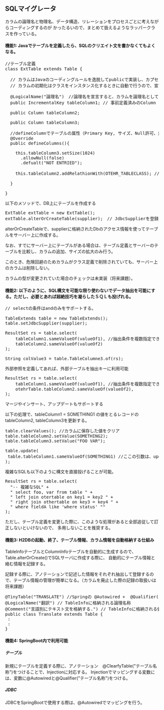 ## SQLマイグレータ

カラムの論理名と物理名、データ構造、リレーションをプロセスごとに考えながらコーディングするのが
かったるいので、まとめて扱えるようなラッパークラスを作っている。

#### 機能1: Javaでテーブルを定義したら、SQLのクリエイト文を書かなくてもよくなる。

<pre>
//テーブル定義
class ExtTable extends Table {

  // カラムはJavaのコーディングルールを逸脱してpublicで実装し、カプセル化しない。
  // カラムの初期化はクラスをインスタンス化するときに自動で行うので、宣言だけ行う。

  @LogicalName("論理名")　//論理名を宣言すると、カラムを論理名としてデータ取得出来るようになる。
  public IncrementalKey tableColumn1; // 事前定義済みのColumn (IncrementalKey は自動ナンバリング)

  public Column<Integer> tableColumn2;

  public Column<Stirng> tableColumn3;

  //defineColumnでテーブルの属性（Primary Key, サイズ、Null許可、規定値、リレーション）を定義する。
  @Override
  public defineColumns(){

    this.tableColumn3.setSize(1024)
      .allowNull(false)
      .defualt("NOT ENTRIED");

    this.tableColumn2.addRelathionWith(OTEHR_TABLECLASS); // 外部参照の定義

  }

}
</pre>

以下のメソッドで、DB上にテーブルを作成する

<pre>
ExtTable extTable = new ExtTable();
extTable.alterOrCreateTable(supplier);　// JdbcSupplierを登録
</pre>

alterOrCreateTableで、supplierに格納されたDbのアクセス情報を使ってテーブルをサーバー上に作成する。

なお、すでにサーバー上にテーブルがある場合は、テーブル定義とサーバーのテーブルを比較し、カラムの追加、サイズの拡大のみ行う。

このとき、危険回避のためカラムがクラス定義で削除されていても、サーバー上のカラムは削除しない。

カラムの型が変更されていた場合のチェックは未実装（将来課題）。


#### 機能2: 以下のように、SQL構文を可能な限り使わないでデータ抽出を可能にする。ただし、必要とあれば超絶技巧を凝らしたＳＱＬも投げれる。

<pre>
// selectの条件はandのみをサポートする。

TableExtends table = new TableExtends();
table.setJdbcSupplier(supplier);

ResultSet rs = table.select(
    tableColumn1.sameValueOf(valueOf1), //抽出条件を複数指定できる
    tableColumn2.sameValueOf(valueOf2)
);

String colValue3 = table.TableColumne3.of(rs);
</pre>

外部参照を定義してあれば、外部テーブルを抽出キーに利用可能

<pre>
ResultSet rs = table.select(
    tableColumn1.sameValueOf(valueOf1), //抽出条件を複数指定できる
    otehrTable.tableColumn2.sameValueOf(valueOf2),
);
</pre>

マージやインサート、アップデートもサポートする

以下の処理で、tableColumn1 = SOMETHING1 の値をとるレコードのtableColumn2, tableColumn3を更新する。

<pre>
table.clearValues(); //カラムに保存した値をクリア
table.tableColumn2.setValue(SOMETHING2);
table.tableColumn3.setValue("FOO VAR");

table.update(
 table.tableColumn1.sameValueOf(SOMETHING1) //ここの引数は、update文のwhere句に該当する。
);
</pre>

複雑なSQLも以下のように構文を直接投げることが可能。
<pre>
ResultSet rs = table.select(
  "-- 複雑なSQL" +
  " select foo, var from table " +
  " left join otertable on key1 = key2 " +
  " right join othertable on key3 = key4 " +
  " where fieldA like 'where status' "" 
);
</pre>
ただし、テーブル定義を変更した際に、このような処理があると全部追従して訂正しないといけないので、
多用しないことを推奨する。

#### 機能3: H2DBの起動、終了、テーブル情報、カラム情報を自動格納する仕組み

TableInfoテーブルとColumnInfoテーブルを自動的に生成するので、Table.alterOrCreate()でSQLサーバに作成する際に、
自動的にテーブル情報と絡む情報を記録する。

記録する際に、アノテーションで記述した情報をそれぞれ抽出して登録するので、テーブル情報の管理が簡単になる。（カラムを廃止した際の記録の取扱いは将来課題）

<pre>
@TinyTable("TRANSLATE") //Springの @Autowired +  @Qualifier("TRANSLATE")でインジェクションするためにつける。
@LogicalName("翻訳") // TableInfoに格納される論理名称
@Comment("言語別にテキスト文を格納する.") // TableInfoに格納される備考
public class Translate extends Table {
 :
 :
}
</pre>

#### 機能4: SpringBoot内で利用可能
##### テーブル

新規にテーブルを定義する際に、アノテーション　@ClearfyTable("テーブル名称")をつけることで、Injectionに対応する。
Injectionでマッピングする変数には、変数に@Autowiredと@Qualifier("テーブル名称")をつける。

##### JDBC
JDBCをSpringBootで使用する際は、@Autowiredでマッピングを行う。
